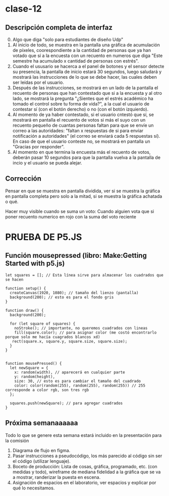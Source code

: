 # clase-12

## Descripción completa de interfaz

0. Algo que diga "solo para estudiantes de diseño Udp"
1. Al inicio de todo, se muestra en la pantalla una gráfica de acumulación de píxeles, coorespondiente a la cantidad de personas que ya han votado que sí a la encuesta con un recuento en numeros que diga "Este semestre ha acumulado x cantidad de personas con estrés". 
2. Cuando el ususario se hacerca a el panel de botones y el sensor detecte su presencia, la pantalla de inicio estará 30 segundos, luego saludará y mostrará las instrucciones de lo que se debe hacer, las cuales deben ser leídas por el usuario.
3. Después de las instrucciones, se mostrará en un lado de la pantalla el recuento de personas que han contestado que si a la encuesta y al otro lado, se mostrará la pregunta "¿Sientes que el estrés académico ha tomado el control sobre tu forma de vida?", a la cual el usuario de contestar sí (con el botón derecho) o no (con el botón izquierdo).
4. Al momento de ya haber contestado, si el usuario cntestó que sí, se mostrará en pantalla el recuento de votos si más el suyo con un recuento pequeño de cuantas personas faltan para que se envíe un correo a las autoridades: "faltan x respuestas de si para enviar notificación a autoridades" (el correo se enviará cada 5 respuestas sí). En caso de que el usuario conteste no, se mostrará en pantalla un "Gracias por responder".
5. Al momento en que termina la encuesta más el recuento de votos, deberán pasar 10 segundos para que la pantalla vuelva a la pantalla de incio y el usuario se pueda alejar. 

## Corrección

Pensar en que se muestra en pantalla dividida, ver si se muestra la gráfica en pantalla completa pero solo a la mitad, si se muestra la gráfica achatada o qué. 

Hacer muy visible cuando se suma un voto: Cuando alguien vota que si poner recuento numerico en rojo con la suma del voto reciente

# PRUEBA DE P5.JS 

## Función mousepressed (libro: Make:Getting Started with p5.js)

```
let squares = []; // Esta línea sirve para almacenar los cuadrados que se hacen

function setup() {
  createCanvas(1920, 1080); // tamaño del lienzo (pantalla)
  background(200); // esto es para el fondo gris
}

function draw() {
  background(200);
  
  for (let square of squares) {
    noStroke(); // importante, no queremos cuadrados con lineas
    fill(square.color); // para asignar color (me costó encontrarlo porque solo me hacía cuagrados blancos xd)
   rect(square.x, square.y, square.size, square.size); 
  }
}


function mousePressed() {
  let newSquare = {
    x: random(width), // aparecerá en cualquier parte 
    y: random(height), 
    size: 30, // esto es para cambiar el tamaño del cuadrado
    color: color(random(255), random(255), random(255)) // 255 corresponde a color rgb, son tres rgb 
  };

  squares.push(newSquare); // para agregar cuadrados
}

```

## Próxima semanaaaaaa

Todo lo que se genere esta semana estará incluido en la presentación para la comisión

1. Diagrama de flujo en figma.
2. Pasar instrucciones a pseudocódigo, los más parecido al código sin ser el código (utilizar lenguaje).
3. Boceto de producción: Lista de cosas, gráfica, programado, etc. (con medidas y todo), wireframe de mediana fidelidad a la gráfica que se va a mostrar, randerizar la puesta en escena.
4. Asignación de espacios en el laboratorio, ver espacios y explicar por qué lo necesitamos.



